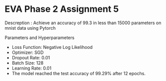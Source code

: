 # EVA Phase 2 Assignment 5 

Descreption : Achieve an accuracy of 99.3 in less than 15000 parameters on mnist data using Pytorch

Parameters and Hyperparameters
- Loss Function: Negative Log Likelihood
- Optimizer: SGD
- Dropout Rate: 0.01
- Batch Size: 128
- Learning Rate: 0.01
- The model reached the test accuracy of 99.29% after 12 epochs.
